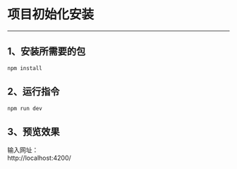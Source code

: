 # 项目初始化安装
***
## 1、安装所需要的包
`npm install`

## 2、运行指令
`npm run dev`

## 3、预览效果
输入网址：<br>
   http://localhost:4200/
   

